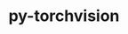 ---
title: "py-torchvision"
layout: cache
categories: [package, develop]
meta: {"versions": ["0.17.1", "0.18.0"], "compilers": ["apple-clang@=15.0.0", "gcc@=11.4.0"], "oss": ["ubuntu22.04", "ventura"], "platforms": ["darwin", "linux"], "targets": ["aarch64", "x86_64_v3"], "stacks": ["ml-darwin-aarch64-mps", "ml-linux-x86_64-cpu", "ml-linux-x86_64-cuda", "root"], "num_specs": 66, "num_specs_by_stack": {"root": 66, "ml-darwin-aarch64-mps": 21, "ml-linux-x86_64-cuda": 24, "ml-linux-x86_64-cpu": 21}}
spec_details: [{"hash": "yeyui7buswy75i4u2ei6jmrx3mtjag4n", "compiler": "apple-clang@=15.0.0", "versions": ["0.17.1"], "os": "ventura", "platform": "darwin", "target": "aarch64", "variants": ["build_system=python_pip", "~ffmpeg", "+jpeg", "~nvjpeg", "+png", "~video_codec"], "stacks": ["root", "ml-darwin-aarch64-mps"], "size": "-", "tarball": "https://binaries.spack.io/develop/build_cache/darwin-ventura-aarch64/apple-clang-15.0.0/py-torchvision-0.17.1/darwin-ventura-aarch64-apple-clang-15.0.0-py-torchvision-0.17.1-yeyui7buswy75i4u2ei6jmrx3mtjag4n.spack"}, {"hash": "6vsuxquba2d4f77a3g35hilpiosbgdbc", "compiler": "apple-clang@=15.0.0", "versions": ["0.17.1"], "os": "ventura", "platform": "darwin", "target": "aarch64", "variants": ["build_system=python_pip", "~ffmpeg", "+jpeg", "~nvjpeg", "+png", "~video_codec"], "stacks": ["root", "ml-darwin-aarch64-mps"], "size": "-", "tarball": "https://binaries.spack.io/develop/build_cache/darwin-ventura-aarch64/apple-clang-15.0.0/py-torchvision-0.17.1/darwin-ventura-aarch64-apple-clang-15.0.0-py-torchvision-0.17.1-6vsuxquba2d4f77a3g35hilpiosbgdbc.spack"}, {"hash": "pysmwbt562kxxtasph2pf5gsfnzb775s", "compiler": "apple-clang@=15.0.0", "versions": ["0.17.1"], "os": "ventura", "platform": "darwin", "target": "aarch64", "variants": ["build_system=python_pip", "~ffmpeg", "+jpeg", "~nvjpeg", "+png", "~video_codec"], "stacks": ["root", "ml-darwin-aarch64-mps"], "size": "-", "tarball": "https://binaries.spack.io/develop/build_cache/darwin-ventura-aarch64/apple-clang-15.0.0/py-torchvision-0.17.1/darwin-ventura-aarch64-apple-clang-15.0.0-py-torchvision-0.17.1-pysmwbt562kxxtasph2pf5gsfnzb775s.spack"}, {"hash": "kkwfkak4qywcweiyawjlj7cdty4y2kbp", "compiler": "apple-clang@=15.0.0", "versions": ["0.17.1"], "os": "ventura", "platform": "darwin", "target": "aarch64", "variants": ["build_system=python_pip", "~ffmpeg", "+jpeg", "~nvjpeg", "+png", "~video_codec"], "stacks": ["root", "ml-darwin-aarch64-mps"], "size": "-", "tarball": "https://binaries.spack.io/develop/build_cache/darwin-ventura-aarch64/apple-clang-15.0.0/py-torchvision-0.17.1/darwin-ventura-aarch64-apple-clang-15.0.0-py-torchvision-0.17.1-kkwfkak4qywcweiyawjlj7cdty4y2kbp.spack"}, {"hash": "b55gp662dyyyotu273afgbrsuxnmw2ip", "compiler": "apple-clang@=15.0.0", "versions": ["0.17.1"], "os": "ventura", "platform": "darwin", "target": "aarch64", "variants": ["build_system=python_pip", "~ffmpeg", "+jpeg", "~nvjpeg", "+png", "~video_codec"], "stacks": ["root", "ml-darwin-aarch64-mps"], "size": "-", "tarball": "https://binaries.spack.io/develop/build_cache/darwin-ventura-aarch64/apple-clang-15.0.0/py-torchvision-0.17.1/darwin-ventura-aarch64-apple-clang-15.0.0-py-torchvision-0.17.1-b55gp662dyyyotu273afgbrsuxnmw2ip.spack"}, {"hash": "anojqry5f55p3vv7edqydzeu6hoczkck", "compiler": "apple-clang@=15.0.0", "versions": ["0.17.1"], "os": "ventura", "platform": "darwin", "target": "aarch64", "variants": ["build_system=python_pip", "~ffmpeg", "+jpeg", "~nvjpeg", "+png", "~video_codec"], "stacks": ["root", "ml-darwin-aarch64-mps"], "size": "-", "tarball": "https://binaries.spack.io/develop/build_cache/darwin-ventura-aarch64/apple-clang-15.0.0/py-torchvision-0.17.1/darwin-ventura-aarch64-apple-clang-15.0.0-py-torchvision-0.17.1-anojqry5f55p3vv7edqydzeu6hoczkck.spack"}, {"hash": "vzfyhsi5tcdxrjrsjadeq2bra65pjykv", "compiler": "apple-clang@=15.0.0", "versions": ["0.17.1"], "os": "ventura", "platform": "darwin", "target": "aarch64", "variants": ["build_system=python_pip", "~ffmpeg", "+jpeg", "~nvjpeg", "+png", "~video_codec"], "stacks": ["root", "ml-darwin-aarch64-mps"], "size": "-", "tarball": "https://binaries.spack.io/develop/build_cache/darwin-ventura-aarch64/apple-clang-15.0.0/py-torchvision-0.17.1/darwin-ventura-aarch64-apple-clang-15.0.0-py-torchvision-0.17.1-vzfyhsi5tcdxrjrsjadeq2bra65pjykv.spack"}, {"hash": "njjai4i6csucg5fel3t3i4wr6ulwvkfd", "compiler": "apple-clang@=15.0.0", "versions": ["0.18.0"], "os": "ventura", "platform": "darwin", "target": "aarch64", "variants": ["build_system=python_pip", "~ffmpeg", "+jpeg", "~nvjpeg", "+png", "~video_codec"], "stacks": ["root", "ml-darwin-aarch64-mps"], "size": "-", "tarball": "https://binaries.spack.io/develop/build_cache/darwin-ventura-aarch64/apple-clang-15.0.0/py-torchvision-0.18.0/darwin-ventura-aarch64-apple-clang-15.0.0-py-torchvision-0.18.0-njjai4i6csucg5fel3t3i4wr6ulwvkfd.spack"}, {"hash": "zrk7tud7msyckdevw5ma6xr4oqz7miao", "compiler": "apple-clang@=15.0.0", "versions": ["0.18.0"], "os": "ventura", "platform": "darwin", "target": "aarch64", "variants": ["build_system=python_pip", "~ffmpeg", "+jpeg", "~nvjpeg", "+png", "~video_codec"], "stacks": ["root", "ml-darwin-aarch64-mps"], "size": "-", "tarball": "https://binaries.spack.io/develop/build_cache/darwin-ventura-aarch64/apple-clang-15.0.0/py-torchvision-0.18.0/darwin-ventura-aarch64-apple-clang-15.0.0-py-torchvision-0.18.0-zrk7tud7msyckdevw5ma6xr4oqz7miao.spack"}, {"hash": "p5szaceq7t2ldnlj6jicelro57jxss72", "compiler": "apple-clang@=15.0.0", "versions": ["0.18.0"], "os": "ventura", "platform": "darwin", "target": "aarch64", "variants": ["build_system=python_pip", "~ffmpeg", "+jpeg", "~nvjpeg", "+png", "~video_codec"], "stacks": ["root", "ml-darwin-aarch64-mps"], "size": "-", "tarball": "https://binaries.spack.io/develop/build_cache/darwin-ventura-aarch64/apple-clang-15.0.0/py-torchvision-0.18.0/darwin-ventura-aarch64-apple-clang-15.0.0-py-torchvision-0.18.0-p5szaceq7t2ldnlj6jicelro57jxss72.spack"}, {"hash": "mjr6cxxllwhk74r6jhkjn5n6gw6wwd6w", "compiler": "apple-clang@=15.0.0", "versions": ["0.18.0"], "os": "ventura", "platform": "darwin", "target": "aarch64", "variants": ["build_system=python_pip", "~ffmpeg", "+jpeg", "~nvjpeg", "+png", "~video_codec"], "stacks": ["root", "ml-darwin-aarch64-mps"], "size": "-", "tarball": "https://binaries.spack.io/develop/build_cache/darwin-ventura-aarch64/apple-clang-15.0.0/py-torchvision-0.18.0/darwin-ventura-aarch64-apple-clang-15.0.0-py-torchvision-0.18.0-mjr6cxxllwhk74r6jhkjn5n6gw6wwd6w.spack"}, {"hash": "t6u77vl33h5fxqvdpzqencun2jsx5vjz", "compiler": "apple-clang@=15.0.0", "versions": ["0.18.0"], "os": "ventura", "platform": "darwin", "target": "aarch64", "variants": ["build_system=python_pip", "~ffmpeg", "+jpeg", "~nvjpeg", "+png", "~video_codec"], "stacks": ["root", "ml-darwin-aarch64-mps"], "size": "-", "tarball": "https://binaries.spack.io/develop/build_cache/darwin-ventura-aarch64/apple-clang-15.0.0/py-torchvision-0.18.0/darwin-ventura-aarch64-apple-clang-15.0.0-py-torchvision-0.18.0-t6u77vl33h5fxqvdpzqencun2jsx5vjz.spack"}, {"hash": "3mh7tdxwuw6k77qlx5xc4cokvork3jbg", "compiler": "apple-clang@=15.0.0", "versions": ["0.18.0"], "os": "ventura", "platform": "darwin", "target": "aarch64", "variants": ["build_system=python_pip", "~ffmpeg", "+jpeg", "~nvjpeg", "+png", "~video_codec"], "stacks": ["root", "ml-darwin-aarch64-mps"], "size": "-", "tarball": "https://binaries.spack.io/develop/build_cache/darwin-ventura-aarch64/apple-clang-15.0.0/py-torchvision-0.18.0/darwin-ventura-aarch64-apple-clang-15.0.0-py-torchvision-0.18.0-3mh7tdxwuw6k77qlx5xc4cokvork3jbg.spack"}, {"hash": "m5wrvbtajfp3udu7b6oeerjwf7zzzz3r", "compiler": "apple-clang@=15.0.0", "versions": ["0.18.0"], "os": "ventura", "platform": "darwin", "target": "aarch64", "variants": ["build_system=python_pip", "~ffmpeg", "+jpeg", "~nvjpeg", "+png", "~video_codec"], "stacks": ["root", "ml-darwin-aarch64-mps"], "size": "-", "tarball": "https://binaries.spack.io/develop/build_cache/darwin-ventura-aarch64/apple-clang-15.0.0/py-torchvision-0.18.0/darwin-ventura-aarch64-apple-clang-15.0.0-py-torchvision-0.18.0-m5wrvbtajfp3udu7b6oeerjwf7zzzz3r.spack"}, {"hash": "3yfnged3uypfi3aavwlr4qw3jxbkuwbu", "compiler": "apple-clang@=15.0.0", "versions": ["0.18.0"], "os": "ventura", "platform": "darwin", "target": "aarch64", "variants": ["build_system=python_pip", "~ffmpeg", "+jpeg", "~nvjpeg", "+png", "~video_codec"], "stacks": ["root", "ml-darwin-aarch64-mps"], "size": "-", "tarball": "https://binaries.spack.io/develop/build_cache/darwin-ventura-aarch64/apple-clang-15.0.0/py-torchvision-0.18.0/darwin-ventura-aarch64-apple-clang-15.0.0-py-torchvision-0.18.0-3yfnged3uypfi3aavwlr4qw3jxbkuwbu.spack"}, {"hash": "4g6c4brimjorhxik2lbsp37oel4q3svm", "compiler": "apple-clang@=15.0.0", "versions": ["0.18.0"], "os": "ventura", "platform": "darwin", "target": "aarch64", "variants": ["build_system=python_pip", "~ffmpeg", "+jpeg", "~nvjpeg", "+png", "~video_codec"], "stacks": ["root", "ml-darwin-aarch64-mps"], "size": "-", "tarball": "https://binaries.spack.io/develop/build_cache/darwin-ventura-aarch64/apple-clang-15.0.0/py-torchvision-0.18.0/darwin-ventura-aarch64-apple-clang-15.0.0-py-torchvision-0.18.0-4g6c4brimjorhxik2lbsp37oel4q3svm.spack"}, {"hash": "egfo6b3ying2lanwjrc4wndgwse3zpqz", "compiler": "apple-clang@=15.0.0", "versions": ["0.18.0"], "os": "ventura", "platform": "darwin", "target": "aarch64", "variants": ["build_system=python_pip", "~ffmpeg", "+jpeg", "~nvjpeg", "+png", "~video_codec"], "stacks": ["root", "ml-darwin-aarch64-mps"], "size": "-", "tarball": "https://binaries.spack.io/develop/build_cache/darwin-ventura-aarch64/apple-clang-15.0.0/py-torchvision-0.18.0/darwin-ventura-aarch64-apple-clang-15.0.0-py-torchvision-0.18.0-egfo6b3ying2lanwjrc4wndgwse3zpqz.spack"}, {"hash": "kwgfkb2ifxwbyisre3snct6s3evip6od", "compiler": "apple-clang@=15.0.0", "versions": ["0.18.0"], "os": "ventura", "platform": "darwin", "target": "aarch64", "variants": ["build_system=python_pip", "~ffmpeg", "+jpeg", "~nvjpeg", "+png", "~video_codec"], "stacks": ["root", "ml-darwin-aarch64-mps"], "size": "-", "tarball": "https://binaries.spack.io/develop/build_cache/darwin-ventura-aarch64/apple-clang-15.0.0/py-torchvision-0.18.0/darwin-ventura-aarch64-apple-clang-15.0.0-py-torchvision-0.18.0-kwgfkb2ifxwbyisre3snct6s3evip6od.spack"}, {"hash": "42ey5njwz4rsiknptednyk4jyu6ev76s", "compiler": "apple-clang@=15.0.0", "versions": ["0.18.0"], "os": "ventura", "platform": "darwin", "target": "aarch64", "variants": ["build_system=python_pip", "~ffmpeg", "+jpeg", "~nvjpeg", "+png", "~video_codec"], "stacks": ["root", "ml-darwin-aarch64-mps"], "size": "-", "tarball": "https://binaries.spack.io/develop/build_cache/darwin-ventura-aarch64/apple-clang-15.0.0/py-torchvision-0.18.0/darwin-ventura-aarch64-apple-clang-15.0.0-py-torchvision-0.18.0-42ey5njwz4rsiknptednyk4jyu6ev76s.spack"}, {"hash": "nwhb5uh6ypwjqeur74w52np34rfehqjw", "compiler": "apple-clang@=15.0.0", "versions": ["0.18.0"], "os": "ventura", "platform": "darwin", "target": "aarch64", "variants": ["build_system=python_pip", "~ffmpeg", "+jpeg", "~nvjpeg", "+png", "~video_codec"], "stacks": ["root", "ml-darwin-aarch64-mps"], "size": "-", "tarball": "https://binaries.spack.io/develop/build_cache/darwin-ventura-aarch64/apple-clang-15.0.0/py-torchvision-0.18.0/darwin-ventura-aarch64-apple-clang-15.0.0-py-torchvision-0.18.0-nwhb5uh6ypwjqeur74w52np34rfehqjw.spack"}, {"hash": "dfwzesoj3yweaye7dlqlh7nlafkmjzos", "compiler": "apple-clang@=15.0.0", "versions": ["0.18.0"], "os": "ventura", "platform": "darwin", "target": "aarch64", "variants": ["build_system=python_pip", "~ffmpeg", "+jpeg", "~nvjpeg", "+png", "~video_codec"], "stacks": ["root", "ml-darwin-aarch64-mps"], "size": "-", "tarball": "https://binaries.spack.io/develop/build_cache/darwin-ventura-aarch64/apple-clang-15.0.0/py-torchvision-0.18.0/darwin-ventura-aarch64-apple-clang-15.0.0-py-torchvision-0.18.0-dfwzesoj3yweaye7dlqlh7nlafkmjzos.spack"}, {"hash": "yjgjt2r5neirzutvrg43i7nqekw4p63n", "compiler": "gcc@=11.4.0", "versions": ["0.17.1"], "os": "ubuntu22.04", "platform": "linux", "target": "x86_64_v3", "variants": ["build_system=python_pip", "~ffmpeg", "+jpeg", "~nvjpeg", "+png", "~video_codec"], "stacks": ["root", "ml-linux-x86_64-cuda"], "size": "-", "tarball": "https://binaries.spack.io/develop/build_cache/linux-ubuntu22.04-x86_64_v3/gcc-11.4.0/py-torchvision-0.17.1/linux-ubuntu22.04-x86_64_v3-gcc-11.4.0-py-torchvision-0.17.1-yjgjt2r5neirzutvrg43i7nqekw4p63n.spack"}, {"hash": "gz6rxx4bfvgrcwb3dlolgimufulv7b3y", "compiler": "gcc@=11.4.0", "versions": ["0.17.1"], "os": "ubuntu22.04", "platform": "linux", "target": "x86_64_v3", "variants": ["build_system=python_pip", "~ffmpeg", "+jpeg", "~nvjpeg", "+png", "~video_codec"], "stacks": ["root", "ml-linux-x86_64-cpu"], "size": "-", "tarball": "https://binaries.spack.io/develop/build_cache/linux-ubuntu22.04-x86_64_v3/gcc-11.4.0/py-torchvision-0.17.1/linux-ubuntu22.04-x86_64_v3-gcc-11.4.0-py-torchvision-0.17.1-gz6rxx4bfvgrcwb3dlolgimufulv7b3y.spack"}, {"hash": "kmdb6rtjc57lxt64uncf6pwhqqdegs6m", "compiler": "gcc@=11.4.0", "versions": ["0.17.1"], "os": "ubuntu22.04", "platform": "linux", "target": "x86_64_v3", "variants": ["build_system=python_pip", "~ffmpeg", "+jpeg", "~nvjpeg", "+png", "~video_codec"], "stacks": ["root", "ml-linux-x86_64-cuda"], "size": "-", "tarball": "https://binaries.spack.io/develop/build_cache/linux-ubuntu22.04-x86_64_v3/gcc-11.4.0/py-torchvision-0.17.1/linux-ubuntu22.04-x86_64_v3-gcc-11.4.0-py-torchvision-0.17.1-kmdb6rtjc57lxt64uncf6pwhqqdegs6m.spack"}, {"hash": "k24ly5luff2wswzspm6ilf6d53avvbvk", "compiler": "gcc@=11.4.0", "versions": ["0.17.1"], "os": "ubuntu22.04", "platform": "linux", "target": "x86_64_v3", "variants": ["build_system=python_pip", "~ffmpeg", "+jpeg", "~nvjpeg", "+png", "~video_codec"], "stacks": ["root", "ml-linux-x86_64-cpu"], "size": "-", "tarball": "https://binaries.spack.io/develop/build_cache/linux-ubuntu22.04-x86_64_v3/gcc-11.4.0/py-torchvision-0.17.1/linux-ubuntu22.04-x86_64_v3-gcc-11.4.0-py-torchvision-0.17.1-k24ly5luff2wswzspm6ilf6d53avvbvk.spack"}, {"hash": "mh6bpayxrx22mot3ylwimdbaa5t6javj", "compiler": "gcc@=11.4.0", "versions": ["0.17.1"], "os": "ubuntu22.04", "platform": "linux", "target": "x86_64_v3", "variants": ["build_system=python_pip", "~ffmpeg", "+jpeg", "~nvjpeg", "+png", "~video_codec"], "stacks": ["root", "ml-linux-x86_64-cuda"], "size": "-", "tarball": "https://binaries.spack.io/develop/build_cache/linux-ubuntu22.04-x86_64_v3/gcc-11.4.0/py-torchvision-0.17.1/linux-ubuntu22.04-x86_64_v3-gcc-11.4.0-py-torchvision-0.17.1-mh6bpayxrx22mot3ylwimdbaa5t6javj.spack"}, {"hash": "lqirj4uvypdl7xcwqhkrbmmxbtzlbd5z", "compiler": "gcc@=11.4.0", "versions": ["0.17.1"], "os": "ubuntu22.04", "platform": "linux", "target": "x86_64_v3", "variants": ["build_system=python_pip", "~ffmpeg", "+jpeg", "~nvjpeg", "+png", "~video_codec"], "stacks": ["root", "ml-linux-x86_64-cpu"], "size": "-", "tarball": "https://binaries.spack.io/develop/build_cache/linux-ubuntu22.04-x86_64_v3/gcc-11.4.0/py-torchvision-0.17.1/linux-ubuntu22.04-x86_64_v3-gcc-11.4.0-py-torchvision-0.17.1-lqirj4uvypdl7xcwqhkrbmmxbtzlbd5z.spack"}, {"hash": "qm3exlekkaa2yqnrvv74czi3sujzdocu", "compiler": "gcc@=11.4.0", "versions": ["0.17.1"], "os": "ubuntu22.04", "platform": "linux", "target": "x86_64_v3", "variants": ["build_system=python_pip", "~ffmpeg", "+jpeg", "~nvjpeg", "+png", "~video_codec"], "stacks": ["root", "ml-linux-x86_64-cpu"], "size": "-", "tarball": "https://binaries.spack.io/develop/build_cache/linux-ubuntu22.04-x86_64_v3/gcc-11.4.0/py-torchvision-0.17.1/linux-ubuntu22.04-x86_64_v3-gcc-11.4.0-py-torchvision-0.17.1-qm3exlekkaa2yqnrvv74czi3sujzdocu.spack"}, {"hash": "d7bijrlx2ybzbebq3mxupxfibnk2vnfn", "compiler": "gcc@=11.4.0", "versions": ["0.17.1"], "os": "ubuntu22.04", "platform": "linux", "target": "x86_64_v3", "variants": ["build_system=python_pip", "~ffmpeg", "+jpeg", "~nvjpeg", "+png", "~video_codec"], "stacks": ["root", "ml-linux-x86_64-cpu"], "size": "-", "tarball": "https://binaries.spack.io/develop/build_cache/linux-ubuntu22.04-x86_64_v3/gcc-11.4.0/py-torchvision-0.17.1/linux-ubuntu22.04-x86_64_v3-gcc-11.4.0-py-torchvision-0.17.1-d7bijrlx2ybzbebq3mxupxfibnk2vnfn.spack"}, {"hash": "lej5opz5k7dwhrqyyy5na2zju4op2lsm", "compiler": "gcc@=11.4.0", "versions": ["0.17.1"], "os": "ubuntu22.04", "platform": "linux", "target": "x86_64_v3", "variants": ["build_system=python_pip", "~ffmpeg", "+jpeg", "~nvjpeg", "+png", "~video_codec"], "stacks": ["root", "ml-linux-x86_64-cpu"], "size": "-", "tarball": "https://binaries.spack.io/develop/build_cache/linux-ubuntu22.04-x86_64_v3/gcc-11.4.0/py-torchvision-0.17.1/linux-ubuntu22.04-x86_64_v3-gcc-11.4.0-py-torchvision-0.17.1-lej5opz5k7dwhrqyyy5na2zju4op2lsm.spack"}, {"hash": "64cj46iyl2c2iavhjh4b2pec7ossmznc", "compiler": "gcc@=11.4.0", "versions": ["0.17.1"], "os": "ubuntu22.04", "platform": "linux", "target": "x86_64_v3", "variants": ["build_system=python_pip", "~ffmpeg", "+jpeg", "~nvjpeg", "+png", "~video_codec"], "stacks": ["root", "ml-linux-x86_64-cuda"], "size": "-", "tarball": "https://binaries.spack.io/develop/build_cache/linux-ubuntu22.04-x86_64_v3/gcc-11.4.0/py-torchvision-0.17.1/linux-ubuntu22.04-x86_64_v3-gcc-11.4.0-py-torchvision-0.17.1-64cj46iyl2c2iavhjh4b2pec7ossmznc.spack"}, {"hash": "e5jwcqrfzvkpvw6md73fbnaezvw7uw64", "compiler": "gcc@=11.4.0", "versions": ["0.17.1"], "os": "ubuntu22.04", "platform": "linux", "target": "x86_64_v3", "variants": ["build_system=python_pip", "~ffmpeg", "+jpeg", "~nvjpeg", "+png", "~video_codec"], "stacks": ["root", "ml-linux-x86_64-cpu"], "size": "-", "tarball": "https://binaries.spack.io/develop/build_cache/linux-ubuntu22.04-x86_64_v3/gcc-11.4.0/py-torchvision-0.17.1/linux-ubuntu22.04-x86_64_v3-gcc-11.4.0-py-torchvision-0.17.1-e5jwcqrfzvkpvw6md73fbnaezvw7uw64.spack"}, {"hash": "uvc2v3orxfgfyzkpzgg34vq67ao5snsw", "compiler": "gcc@=11.4.0", "versions": ["0.17.1"], "os": "ubuntu22.04", "platform": "linux", "target": "x86_64_v3", "variants": ["build_system=python_pip", "~ffmpeg", "+jpeg", "~nvjpeg", "+png", "~video_codec"], "stacks": ["root", "ml-linux-x86_64-cuda"], "size": "-", "tarball": "https://binaries.spack.io/develop/build_cache/linux-ubuntu22.04-x86_64_v3/gcc-11.4.0/py-torchvision-0.17.1/linux-ubuntu22.04-x86_64_v3-gcc-11.4.0-py-torchvision-0.17.1-uvc2v3orxfgfyzkpzgg34vq67ao5snsw.spack"}, {"hash": "za3jgwwbiqfdpa25u4mm4ywyeo2dsj5k", "compiler": "gcc@=11.4.0", "versions": ["0.17.1"], "os": "ubuntu22.04", "platform": "linux", "target": "x86_64_v3", "variants": ["build_system=python_pip", "~ffmpeg", "+jpeg", "~nvjpeg", "+png", "~video_codec"], "stacks": ["root", "ml-linux-x86_64-cuda"], "size": "-", "tarball": "https://binaries.spack.io/develop/build_cache/linux-ubuntu22.04-x86_64_v3/gcc-11.4.0/py-torchvision-0.17.1/linux-ubuntu22.04-x86_64_v3-gcc-11.4.0-py-torchvision-0.17.1-za3jgwwbiqfdpa25u4mm4ywyeo2dsj5k.spack"}, {"hash": "fk22htdwz4jwt3ojlbjh6sj7kz2gf37c", "compiler": "gcc@=11.4.0", "versions": ["0.17.1"], "os": "ubuntu22.04", "platform": "linux", "target": "x86_64_v3", "variants": ["build_system=python_pip", "~ffmpeg", "+jpeg", "~nvjpeg", "+png", "~video_codec"], "stacks": ["root", "ml-linux-x86_64-cuda"], "size": "-", "tarball": "https://binaries.spack.io/develop/build_cache/linux-ubuntu22.04-x86_64_v3/gcc-11.4.0/py-torchvision-0.17.1/linux-ubuntu22.04-x86_64_v3-gcc-11.4.0-py-torchvision-0.17.1-fk22htdwz4jwt3ojlbjh6sj7kz2gf37c.spack"}, {"hash": "42n3l3bqrsjxsdnana5yik2w5jlslhr2", "compiler": "gcc@=11.4.0", "versions": ["0.17.1"], "os": "ubuntu22.04", "platform": "linux", "target": "x86_64_v3", "variants": ["build_system=python_pip", "~ffmpeg", "+jpeg", "~nvjpeg", "+png", "~video_codec"], "stacks": ["root", "ml-linux-x86_64-cuda"], "size": "-", "tarball": "https://binaries.spack.io/develop/build_cache/linux-ubuntu22.04-x86_64_v3/gcc-11.4.0/py-torchvision-0.17.1/linux-ubuntu22.04-x86_64_v3-gcc-11.4.0-py-torchvision-0.17.1-42n3l3bqrsjxsdnana5yik2w5jlslhr2.spack"}, {"hash": "sxkiozeovfsyfyhnf6dkfxjpgmmmepp5", "compiler": "gcc@=11.4.0", "versions": ["0.18.0"], "os": "ubuntu22.04", "platform": "linux", "target": "x86_64_v3", "variants": ["build_system=python_pip", "~ffmpeg", "+jpeg", "~nvjpeg", "+png", "~video_codec"], "stacks": ["root", "ml-linux-x86_64-cuda"], "size": "-", "tarball": "https://binaries.spack.io/develop/build_cache/linux-ubuntu22.04-x86_64_v3/gcc-11.4.0/py-torchvision-0.18.0/linux-ubuntu22.04-x86_64_v3-gcc-11.4.0-py-torchvision-0.18.0-sxkiozeovfsyfyhnf6dkfxjpgmmmepp5.spack"}, {"hash": "lmxgjxhx2itrmalq4n5dtv7i7ywiea3r", "compiler": "gcc@=11.4.0", "versions": ["0.18.0"], "os": "ubuntu22.04", "platform": "linux", "target": "x86_64_v3", "variants": ["build_system=python_pip", "~ffmpeg", "+jpeg", "~nvjpeg", "+png", "~video_codec"], "stacks": ["root", "ml-linux-x86_64-cpu"], "size": "-", "tarball": "https://binaries.spack.io/develop/build_cache/linux-ubuntu22.04-x86_64_v3/gcc-11.4.0/py-torchvision-0.18.0/linux-ubuntu22.04-x86_64_v3-gcc-11.4.0-py-torchvision-0.18.0-lmxgjxhx2itrmalq4n5dtv7i7ywiea3r.spack"}, {"hash": "x6udi5cw25x4k4ztluao4eca2lvcbjrg", "compiler": "gcc@=11.4.0", "versions": ["0.18.0"], "os": "ubuntu22.04", "platform": "linux", "target": "x86_64_v3", "variants": ["build_system=python_pip", "~ffmpeg", "+jpeg", "~nvjpeg", "+png", "~video_codec"], "stacks": ["root", "ml-linux-x86_64-cuda"], "size": "-", "tarball": "https://binaries.spack.io/develop/build_cache/linux-ubuntu22.04-x86_64_v3/gcc-11.4.0/py-torchvision-0.18.0/linux-ubuntu22.04-x86_64_v3-gcc-11.4.0-py-torchvision-0.18.0-x6udi5cw25x4k4ztluao4eca2lvcbjrg.spack"}, {"hash": "r3iuq7dnx35ovx3tbjjdcsg46l5fvuph", "compiler": "gcc@=11.4.0", "versions": ["0.18.0"], "os": "ubuntu22.04", "platform": "linux", "target": "x86_64_v3", "variants": ["build_system=python_pip", "~ffmpeg", "+jpeg", "~nvjpeg", "+png", "~video_codec"], "stacks": ["root", "ml-linux-x86_64-cuda"], "size": "-", "tarball": "https://binaries.spack.io/develop/build_cache/linux-ubuntu22.04-x86_64_v3/gcc-11.4.0/py-torchvision-0.18.0/linux-ubuntu22.04-x86_64_v3-gcc-11.4.0-py-torchvision-0.18.0-r3iuq7dnx35ovx3tbjjdcsg46l5fvuph.spack"}, {"hash": "fzt36k5zp42uykm5k73xgapkpzys3mlf", "compiler": "gcc@=11.4.0", "versions": ["0.18.0"], "os": "ubuntu22.04", "platform": "linux", "target": "x86_64_v3", "variants": ["build_system=python_pip", "~ffmpeg", "+jpeg", "~nvjpeg", "+png", "~video_codec"], "stacks": ["root", "ml-linux-x86_64-cpu"], "size": "-", "tarball": "https://binaries.spack.io/develop/build_cache/linux-ubuntu22.04-x86_64_v3/gcc-11.4.0/py-torchvision-0.18.0/linux-ubuntu22.04-x86_64_v3-gcc-11.4.0-py-torchvision-0.18.0-fzt36k5zp42uykm5k73xgapkpzys3mlf.spack"}, {"hash": "6vua7hslt6s5ba2cqb4zmn3wblphlxiq", "compiler": "gcc@=11.4.0", "versions": ["0.18.0"], "os": "ubuntu22.04", "platform": "linux", "target": "x86_64_v3", "variants": ["build_system=python_pip", "~ffmpeg", "+jpeg", "~nvjpeg", "+png", "~video_codec"], "stacks": ["root", "ml-linux-x86_64-cuda"], "size": "-", "tarball": "https://binaries.spack.io/develop/build_cache/linux-ubuntu22.04-x86_64_v3/gcc-11.4.0/py-torchvision-0.18.0/linux-ubuntu22.04-x86_64_v3-gcc-11.4.0-py-torchvision-0.18.0-6vua7hslt6s5ba2cqb4zmn3wblphlxiq.spack"}, {"hash": "bb5k6upmyj465xk3fena7xa5mjhrvkg6", "compiler": "gcc@=11.4.0", "versions": ["0.18.0"], "os": "ubuntu22.04", "platform": "linux", "target": "x86_64_v3", "variants": ["build_system=python_pip", "~ffmpeg", "+jpeg", "~nvjpeg", "+png", "~video_codec"], "stacks": ["root", "ml-linux-x86_64-cpu"], "size": "-", "tarball": "https://binaries.spack.io/develop/build_cache/linux-ubuntu22.04-x86_64_v3/gcc-11.4.0/py-torchvision-0.18.0/linux-ubuntu22.04-x86_64_v3-gcc-11.4.0-py-torchvision-0.18.0-bb5k6upmyj465xk3fena7xa5mjhrvkg6.spack"}, {"hash": "lnnts3kwfzof4222twlx2d45k7gicclt", "compiler": "gcc@=11.4.0", "versions": ["0.18.0"], "os": "ubuntu22.04", "platform": "linux", "target": "x86_64_v3", "variants": ["build_system=python_pip", "~ffmpeg", "+jpeg", "~nvjpeg", "+png", "~video_codec"], "stacks": ["root", "ml-linux-x86_64-cuda"], "size": "-", "tarball": "https://binaries.spack.io/develop/build_cache/linux-ubuntu22.04-x86_64_v3/gcc-11.4.0/py-torchvision-0.18.0/linux-ubuntu22.04-x86_64_v3-gcc-11.4.0-py-torchvision-0.18.0-lnnts3kwfzof4222twlx2d45k7gicclt.spack"}, {"hash": "pqanmf3hrz7bfcoc5i7b6vupn6n2dx4s", "compiler": "gcc@=11.4.0", "versions": ["0.18.0"], "os": "ubuntu22.04", "platform": "linux", "target": "x86_64_v3", "variants": ["build_system=python_pip", "~ffmpeg", "+jpeg", "~nvjpeg", "+png", "~video_codec"], "stacks": ["root", "ml-linux-x86_64-cuda"], "size": "-", "tarball": "https://binaries.spack.io/develop/build_cache/linux-ubuntu22.04-x86_64_v3/gcc-11.4.0/py-torchvision-0.18.0/linux-ubuntu22.04-x86_64_v3-gcc-11.4.0-py-torchvision-0.18.0-pqanmf3hrz7bfcoc5i7b6vupn6n2dx4s.spack"}, {"hash": "t2qpaz64wvnos7q7rqqnvponh7kwck4g", "compiler": "gcc@=11.4.0", "versions": ["0.18.0"], "os": "ubuntu22.04", "platform": "linux", "target": "x86_64_v3", "variants": ["build_system=python_pip", "~ffmpeg", "+jpeg", "~nvjpeg", "+png", "~video_codec"], "stacks": ["root", "ml-linux-x86_64-cpu"], "size": "-", "tarball": "https://binaries.spack.io/develop/build_cache/linux-ubuntu22.04-x86_64_v3/gcc-11.4.0/py-torchvision-0.18.0/linux-ubuntu22.04-x86_64_v3-gcc-11.4.0-py-torchvision-0.18.0-t2qpaz64wvnos7q7rqqnvponh7kwck4g.spack"}, {"hash": "looamznocn65jugz4muywlo2a2jkxbgn", "compiler": "gcc@=11.4.0", "versions": ["0.18.0"], "os": "ubuntu22.04", "platform": "linux", "target": "x86_64_v3", "variants": ["build_system=python_pip", "~ffmpeg", "+jpeg", "~nvjpeg", "+png", "~video_codec"], "stacks": ["root", "ml-linux-x86_64-cpu"], "size": "-", "tarball": "https://binaries.spack.io/develop/build_cache/linux-ubuntu22.04-x86_64_v3/gcc-11.4.0/py-torchvision-0.18.0/linux-ubuntu22.04-x86_64_v3-gcc-11.4.0-py-torchvision-0.18.0-looamznocn65jugz4muywlo2a2jkxbgn.spack"}, {"hash": "hfsswbmvhpffn542jy6uwryjijpcnrnj", "compiler": "gcc@=11.4.0", "versions": ["0.18.0"], "os": "ubuntu22.04", "platform": "linux", "target": "x86_64_v3", "variants": ["build_system=python_pip", "~ffmpeg", "+jpeg", "~nvjpeg", "+png", "~video_codec"], "stacks": ["root", "ml-linux-x86_64-cpu"], "size": "-", "tarball": "https://binaries.spack.io/develop/build_cache/linux-ubuntu22.04-x86_64_v3/gcc-11.4.0/py-torchvision-0.18.0/linux-ubuntu22.04-x86_64_v3-gcc-11.4.0-py-torchvision-0.18.0-hfsswbmvhpffn542jy6uwryjijpcnrnj.spack"}, {"hash": "lpyp6p5uletsukgxmqbtrrwjb2imec6v", "compiler": "gcc@=11.4.0", "versions": ["0.18.0"], "os": "ubuntu22.04", "platform": "linux", "target": "x86_64_v3", "variants": ["build_system=python_pip", "~ffmpeg", "+jpeg", "~nvjpeg", "+png", "~video_codec"], "stacks": ["root", "ml-linux-x86_64-cuda"], "size": "-", "tarball": "https://binaries.spack.io/develop/build_cache/linux-ubuntu22.04-x86_64_v3/gcc-11.4.0/py-torchvision-0.18.0/linux-ubuntu22.04-x86_64_v3-gcc-11.4.0-py-torchvision-0.18.0-lpyp6p5uletsukgxmqbtrrwjb2imec6v.spack"}, {"hash": "jo24nwi6mpuf27inhzyjisrdrgkoovzt", "compiler": "gcc@=11.4.0", "versions": ["0.18.0"], "os": "ubuntu22.04", "platform": "linux", "target": "x86_64_v3", "variants": ["build_system=python_pip", "~ffmpeg", "+jpeg", "~nvjpeg", "+png", "~video_codec"], "stacks": ["root", "ml-linux-x86_64-cpu"], "size": "-", "tarball": "https://binaries.spack.io/develop/build_cache/linux-ubuntu22.04-x86_64_v3/gcc-11.4.0/py-torchvision-0.18.0/linux-ubuntu22.04-x86_64_v3-gcc-11.4.0-py-torchvision-0.18.0-jo24nwi6mpuf27inhzyjisrdrgkoovzt.spack"}, {"hash": "vgqb2oyviadiriah3ac5ufl6qmnijpsx", "compiler": "gcc@=11.4.0", "versions": ["0.18.0"], "os": "ubuntu22.04", "platform": "linux", "target": "x86_64_v3", "variants": ["build_system=python_pip", "~ffmpeg", "+jpeg", "~nvjpeg", "+png", "~video_codec"], "stacks": ["root", "ml-linux-x86_64-cuda"], "size": "-", "tarball": "https://binaries.spack.io/develop/build_cache/linux-ubuntu22.04-x86_64_v3/gcc-11.4.0/py-torchvision-0.18.0/linux-ubuntu22.04-x86_64_v3-gcc-11.4.0-py-torchvision-0.18.0-vgqb2oyviadiriah3ac5ufl6qmnijpsx.spack"}, {"hash": "bqlvjx5ifohnh7be5bkxab556oqg6uvj", "compiler": "gcc@=11.4.0", "versions": ["0.18.0"], "os": "ubuntu22.04", "platform": "linux", "target": "x86_64_v3", "variants": ["build_system=python_pip", "~ffmpeg", "+jpeg", "~nvjpeg", "+png", "~video_codec"], "stacks": ["root", "ml-linux-x86_64-cuda"], "size": "-", "tarball": "https://binaries.spack.io/develop/build_cache/linux-ubuntu22.04-x86_64_v3/gcc-11.4.0/py-torchvision-0.18.0/linux-ubuntu22.04-x86_64_v3-gcc-11.4.0-py-torchvision-0.18.0-bqlvjx5ifohnh7be5bkxab556oqg6uvj.spack"}, {"hash": "i6jjiv52lsb5dd7wf4e6cbo5to2tn5t4", "compiler": "gcc@=11.4.0", "versions": ["0.18.0"], "os": "ubuntu22.04", "platform": "linux", "target": "x86_64_v3", "variants": ["build_system=python_pip", "~ffmpeg", "+jpeg", "~nvjpeg", "+png", "~video_codec"], "stacks": ["root", "ml-linux-x86_64-cuda"], "size": "-", "tarball": "https://binaries.spack.io/develop/build_cache/linux-ubuntu22.04-x86_64_v3/gcc-11.4.0/py-torchvision-0.18.0/linux-ubuntu22.04-x86_64_v3-gcc-11.4.0-py-torchvision-0.18.0-i6jjiv52lsb5dd7wf4e6cbo5to2tn5t4.spack"}, {"hash": "nc6s6gwxmp6mebxjlwxvmzsieiuqpz52", "compiler": "gcc@=11.4.0", "versions": ["0.18.0"], "os": "ubuntu22.04", "platform": "linux", "target": "x86_64_v3", "variants": ["build_system=python_pip", "~ffmpeg", "+jpeg", "~nvjpeg", "+png", "~video_codec"], "stacks": ["root", "ml-linux-x86_64-cpu"], "size": "-", "tarball": "https://binaries.spack.io/develop/build_cache/linux-ubuntu22.04-x86_64_v3/gcc-11.4.0/py-torchvision-0.18.0/linux-ubuntu22.04-x86_64_v3-gcc-11.4.0-py-torchvision-0.18.0-nc6s6gwxmp6mebxjlwxvmzsieiuqpz52.spack"}, {"hash": "6lhc4mcfzmpeb6lkqbknscntm7sc3vxb", "compiler": "gcc@=11.4.0", "versions": ["0.18.0"], "os": "ubuntu22.04", "platform": "linux", "target": "x86_64_v3", "variants": ["build_system=python_pip", "~ffmpeg", "+jpeg", "~nvjpeg", "+png", "~video_codec"], "stacks": ["root", "ml-linux-x86_64-cpu"], "size": "-", "tarball": "https://binaries.spack.io/develop/build_cache/linux-ubuntu22.04-x86_64_v3/gcc-11.4.0/py-torchvision-0.18.0/linux-ubuntu22.04-x86_64_v3-gcc-11.4.0-py-torchvision-0.18.0-6lhc4mcfzmpeb6lkqbknscntm7sc3vxb.spack"}, {"hash": "jsu2ob7mq4k6w2z3qlewgtgxn4cc4lkv", "compiler": "gcc@=11.4.0", "versions": ["0.18.0"], "os": "ubuntu22.04", "platform": "linux", "target": "x86_64_v3", "variants": ["build_system=python_pip", "~ffmpeg", "+jpeg", "~nvjpeg", "+png", "~video_codec"], "stacks": ["root", "ml-linux-x86_64-cuda"], "size": "-", "tarball": "https://binaries.spack.io/develop/build_cache/linux-ubuntu22.04-x86_64_v3/gcc-11.4.0/py-torchvision-0.18.0/linux-ubuntu22.04-x86_64_v3-gcc-11.4.0-py-torchvision-0.18.0-jsu2ob7mq4k6w2z3qlewgtgxn4cc4lkv.spack"}, {"hash": "bxbh6klpja426t33ax66pdbf6by2lwe6", "compiler": "gcc@=11.4.0", "versions": ["0.18.0"], "os": "ubuntu22.04", "platform": "linux", "target": "x86_64_v3", "variants": ["build_system=python_pip", "~ffmpeg", "+jpeg", "~nvjpeg", "+png", "~video_codec"], "stacks": ["root", "ml-linux-x86_64-cuda"], "size": "-", "tarball": "https://binaries.spack.io/develop/build_cache/linux-ubuntu22.04-x86_64_v3/gcc-11.4.0/py-torchvision-0.18.0/linux-ubuntu22.04-x86_64_v3-gcc-11.4.0-py-torchvision-0.18.0-bxbh6klpja426t33ax66pdbf6by2lwe6.spack"}, {"hash": "fdcj4yyzy2wvuruuq34lv7j53z7mv63s", "compiler": "gcc@=11.4.0", "versions": ["0.18.0"], "os": "ubuntu22.04", "platform": "linux", "target": "x86_64_v3", "variants": ["build_system=python_pip", "~ffmpeg", "+jpeg", "~nvjpeg", "+png", "~video_codec"], "stacks": ["root", "ml-linux-x86_64-cuda"], "size": "-", "tarball": "https://binaries.spack.io/develop/build_cache/linux-ubuntu22.04-x86_64_v3/gcc-11.4.0/py-torchvision-0.18.0/linux-ubuntu22.04-x86_64_v3-gcc-11.4.0-py-torchvision-0.18.0-fdcj4yyzy2wvuruuq34lv7j53z7mv63s.spack"}, {"hash": "tvdace3ov7rgvfy5ac5zobsc25h6ipse", "compiler": "gcc@=11.4.0", "versions": ["0.18.0"], "os": "ubuntu22.04", "platform": "linux", "target": "x86_64_v3", "variants": ["build_system=python_pip", "~ffmpeg", "+jpeg", "~nvjpeg", "+png", "~video_codec"], "stacks": ["root", "ml-linux-x86_64-cuda"], "size": "-", "tarball": "https://binaries.spack.io/develop/build_cache/linux-ubuntu22.04-x86_64_v3/gcc-11.4.0/py-torchvision-0.18.0/linux-ubuntu22.04-x86_64_v3-gcc-11.4.0-py-torchvision-0.18.0-tvdace3ov7rgvfy5ac5zobsc25h6ipse.spack"}, {"hash": "m22tznpou3vt34xon7saduayqncn3e7s", "compiler": "gcc@=11.4.0", "versions": ["0.18.0"], "os": "ubuntu22.04", "platform": "linux", "target": "x86_64_v3", "variants": ["build_system=python_pip", "~ffmpeg", "+jpeg", "~nvjpeg", "+png", "~video_codec"], "stacks": ["root", "ml-linux-x86_64-cuda"], "size": "-", "tarball": "https://binaries.spack.io/develop/build_cache/linux-ubuntu22.04-x86_64_v3/gcc-11.4.0/py-torchvision-0.18.0/linux-ubuntu22.04-x86_64_v3-gcc-11.4.0-py-torchvision-0.18.0-m22tznpou3vt34xon7saduayqncn3e7s.spack"}, {"hash": "oaicmire6yb2xvnt6vdwqz6jsudexwav", "compiler": "gcc@=11.4.0", "versions": ["0.18.0"], "os": "ubuntu22.04", "platform": "linux", "target": "x86_64_v3", "variants": ["build_system=python_pip", "~ffmpeg", "+jpeg", "~nvjpeg", "+png", "~video_codec"], "stacks": ["root", "ml-linux-x86_64-cpu"], "size": "-", "tarball": "https://binaries.spack.io/develop/build_cache/linux-ubuntu22.04-x86_64_v3/gcc-11.4.0/py-torchvision-0.18.0/linux-ubuntu22.04-x86_64_v3-gcc-11.4.0-py-torchvision-0.18.0-oaicmire6yb2xvnt6vdwqz6jsudexwav.spack"}, {"hash": "rqnn3med52ln6wmkz25sonk2zfactzuj", "compiler": "gcc@=11.4.0", "versions": ["0.18.0"], "os": "ubuntu22.04", "platform": "linux", "target": "x86_64_v3", "variants": ["build_system=python_pip", "~ffmpeg", "+jpeg", "~nvjpeg", "+png", "~video_codec"], "stacks": ["root", "ml-linux-x86_64-cpu"], "size": "-", "tarball": "https://binaries.spack.io/develop/build_cache/linux-ubuntu22.04-x86_64_v3/gcc-11.4.0/py-torchvision-0.18.0/linux-ubuntu22.04-x86_64_v3-gcc-11.4.0-py-torchvision-0.18.0-rqnn3med52ln6wmkz25sonk2zfactzuj.spack"}, {"hash": "53wf66pq4muxzjqtjj5gzg65mln3czep", "compiler": "gcc@=11.4.0", "versions": ["0.18.0"], "os": "ubuntu22.04", "platform": "linux", "target": "x86_64_v3", "variants": ["build_system=python_pip", "~ffmpeg", "+jpeg", "~nvjpeg", "+png", "~video_codec"], "stacks": ["root", "ml-linux-x86_64-cpu"], "size": "-", "tarball": "https://binaries.spack.io/develop/build_cache/linux-ubuntu22.04-x86_64_v3/gcc-11.4.0/py-torchvision-0.18.0/linux-ubuntu22.04-x86_64_v3-gcc-11.4.0-py-torchvision-0.18.0-53wf66pq4muxzjqtjj5gzg65mln3czep.spack"}, {"hash": "vumwmamkmjsu53rorwsrakp2hbdjqmm2", "compiler": "gcc@=11.4.0", "versions": ["0.18.0"], "os": "ubuntu22.04", "platform": "linux", "target": "x86_64_v3", "variants": ["build_system=python_pip", "~ffmpeg", "+jpeg", "~nvjpeg", "+png", "~video_codec"], "stacks": ["root", "ml-linux-x86_64-cpu"], "size": "-", "tarball": "https://binaries.spack.io/develop/build_cache/linux-ubuntu22.04-x86_64_v3/gcc-11.4.0/py-torchvision-0.18.0/linux-ubuntu22.04-x86_64_v3-gcc-11.4.0-py-torchvision-0.18.0-vumwmamkmjsu53rorwsrakp2hbdjqmm2.spack"}, {"hash": "77e6b5tjd7afkpj7lvqc2sz3stlykuf2", "compiler": "gcc@=11.4.0", "versions": ["0.18.0"], "os": "ubuntu22.04", "platform": "linux", "target": "x86_64_v3", "variants": ["build_system=python_pip", "~ffmpeg", "+jpeg", "~nvjpeg", "+png", "~video_codec"], "stacks": ["root", "ml-linux-x86_64-cuda"], "size": "-", "tarball": "https://binaries.spack.io/develop/build_cache/linux-ubuntu22.04-x86_64_v3/gcc-11.4.0/py-torchvision-0.18.0/linux-ubuntu22.04-x86_64_v3-gcc-11.4.0-py-torchvision-0.18.0-77e6b5tjd7afkpj7lvqc2sz3stlykuf2.spack"}, {"hash": "dmxvzpkqpkkeykw2c745daasziy62lg4", "compiler": "gcc@=11.4.0", "versions": ["0.18.0"], "os": "ubuntu22.04", "platform": "linux", "target": "x86_64_v3", "variants": ["build_system=python_pip", "~ffmpeg", "+jpeg", "~nvjpeg", "+png", "~video_codec"], "stacks": ["root", "ml-linux-x86_64-cpu"], "size": "-", "tarball": "https://binaries.spack.io/develop/build_cache/linux-ubuntu22.04-x86_64_v3/gcc-11.4.0/py-torchvision-0.18.0/linux-ubuntu22.04-x86_64_v3-gcc-11.4.0-py-torchvision-0.18.0-dmxvzpkqpkkeykw2c745daasziy62lg4.spack"}]
---